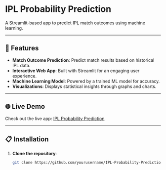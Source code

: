 # IPL Probability Prediction

A Streamlit-based app to predict IPL match outcomes using machine learning.

---

## 🚀 Features

- **Match Outcome Prediction**: Predict match results based on historical IPL data.  
- **Interactive Web App**: Built with Streamlit for an engaging user experience.  
- **Machine Learning Model**: Powered by a trained ML model for accuracy.  
- **Visualizations**: Displays statistical insights through graphs and charts.

---

## 🌐 Live Demo

Check out the live app: [IPL Probability Prediction](https://ipl-winner-probability-prediciton-6.onrender.com)  

---

## 📋 Installation

1. **Clone the repository**:  
   ```bash
   git clone https://github.com/yourusername/IPL-Probability-Prediction.git
